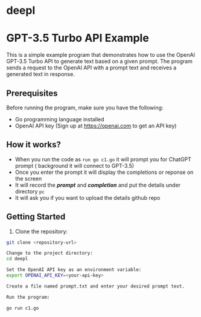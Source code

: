 # deepl

# GPT-3.5 Turbo API Example

This is a simple example program that demonstrates how to use the OpenAI GPT-3.5 Turbo API to generate text based on a given prompt. The program sends a request to the OpenAI API with a prompt text and receives a generated text in response.


## Prerequisites

Before running the program, make sure you have the following:

- Go programming language installed
- OpenAI API key (Sign up at https://openai.com to get an API key)

## How it works?
- When you run the code as ```run go c1.go``` it will prompt you for ChatGPT prompt ( background it will connect to GPT-3.5)	
- Once you enter the prompt it will display the completions or reponse on the screen
- It will record the ***prompt*** and ***completion*** and put the details under directory ```pc```
- It will ask you if you want to upload the details github repo

## Getting Started

1. Clone the repository:

```bash
git clone <repository-url>

Change to the project directory:
cd deepl

Set the OpenAI API key as an environment variable:
export OPENAI_API_KEY=<your-api-key>

Create a file named prompt.txt and enter your desired prompt text.

Run the program:

go run c1.go
